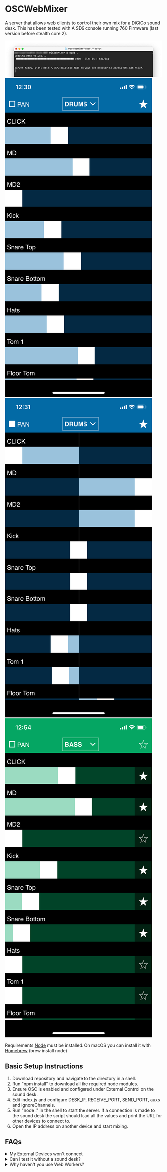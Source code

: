 # OSCWebMixer
A server that allows web clients to control their own mix for a DiGiCo sound desk. This has been tested with A SD9 console running 760 Firmware (last version before stealth core 2).

![Example Server](terminal.jpg)
![Example Drum Mix](drums.jpg)
![Example Drum Panning](pan.jpg)
![Example Bass Mix](bass.jpg)

Requirements
[Node](https://nodejs.org/en/download/) must be installed. On macOS you can install it with [Homebrew](https://brew.sh/) (brew install node)

## Basic Setup Instructions
1. Download repository and navigate to the directory in a shell.
2. Run "npm install" to download all the required node modules.
3. Ensure OSC is enabled and configured under External Control on the sound desk.
4. Edit index.js and configure DESK_IP, RECEIVE_PORT, SEND_PORT, auxs and ignoreChannels.
5. Run "node ." in the shell to start the server. If a connection is made to the sound desk the script should load all the values and print the URL for other devices to connect to.
6. Open the IP address on another device and start mixing. 

## FAQs
<details>
  <summary>My External Devices won't connect</summary>
  Ensure the server is running and the devices are connected on the same network.
</details>
<details>
  <summary>Can I test it without a sound desk?</summary>
  Yes, type "node . skip" when running the server.
</details>
<details>
  <summary>Why haven't you use Web Workers?</summary>
  Web workers require HTTPS to be enabled and that would be too much mucking around to get it working on clients. Feel free to reach out if you can come up with a nice way for this to work.
</details>

